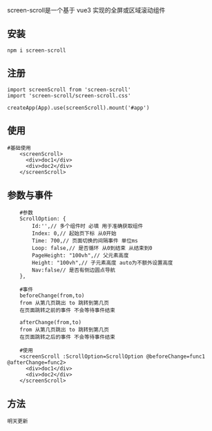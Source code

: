 screen-scroll是一个基于 vue3 实现的全屏或区域滚动组件

##  安装

```shell
npm i screen-scroll
```

## 注册
```shell
import screenScroll from 'screen-scroll'
import 'screen-scroll/screen-scroll.css'

createApp(App).use(screenScroll).mount('#app')
```
## 使用
```shell
#基础使用
    <screenScroll>
      <div>doc1</div>
      <div>doc2</div>
    </screenScroll>
```
## 参数与事件
```shell
    #参数
    ScrollOption: {
        Id:'',// 多个组件时 必填 用于准确获取组件
        Index: 0,// 起始页下标 从0开始
        Time: 700,// 页面切换的间隔事件 单位ms
        Loop: false,// 是否循环 从0到结束 从结束到0
        PageHeight: "100vh",// 父元素高度
        Height: "100vh",// 子元素高度 auto为不额外设置高度
        Nav:false// 是否有侧边圆点导航
    },
```
```shell
    #事件
    beforeChange(from,to)
    from 从第几页跳出 to 跳转到第几页
    在页面跳转之前的事件 不会等待事件结束
    
    afterChange(from,to)
    from 从第几页跳出 to 跳转到第几页
    在页面跳转之后的事件 不会等待事件结束
```
```shell
    #使用
    <screenScroll :ScrollOption=ScrollOption @beforeChange=func1 @afterChange=func2>
      <div>doc1</div>
      <div>doc2</div>
    </screenScroll>
```
## 方法
```
明天更新
```